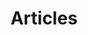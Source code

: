 ---
title: Articles
layout: collection
permalink: /articles/
collection: articles
entries_layout: grid
classes: wide
sort_by: number
sort_order: reverse
---